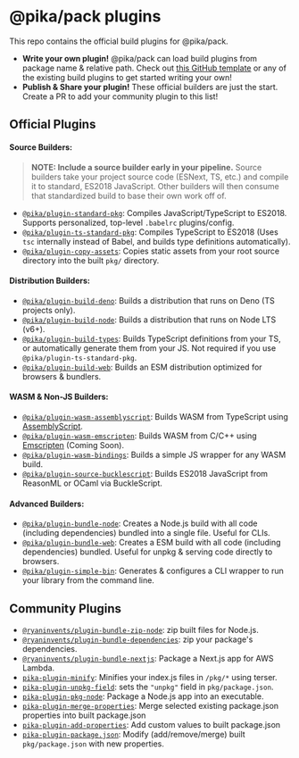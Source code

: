 # @pika/pack plugins

This repo contains the official build plugins for @pika/pack.

- **Write your own plugin!** @pika/pack can load build plugins from package name & relative path. Check out [this GitHub template](https://github.com/kevinpollet/pika-pack-plugin-template) or any of the existing build plugins to get started writing your own!
- **Publish & Share your plugin!** These official builders are just the start. Create a PR to add your community plugin to this list!

## Official Plugins

#### Source Builders:

> **NOTE: Include a source builder early in your pipeline.** Source builders take your project source code (ESNext, TS, etc.) and compile it to standard, ES2018 JavaScript. Other builders will then consume that standardized build to base their own work off of.

 - [`@pika/plugin-standard-pkg`](https://github.com/pikapkg/builders/tree/master/packages/plugin-standard-pkg/): Compiles JavaScript/TypeScript to ES2018. Supports personalized, top-level `.babelrc` plugins/config.
 - [`@pika/plugin-ts-standard-pkg`](https://github.com/pikapkg/builders/tree/master/packages/plugin-ts-standard-pkg/): Compiles TypeScript to ES2018 (Uses `tsc` internally instead of Babel, and builds type definitions automatically).
 - [`@pika/plugin-copy-assets`](https://github.com/pikapkg/builders/tree/master/packages/plugin-copy-assets/): Copies static assets from your root source directory into the built `pkg/` directory.
 
#### Distribution Builders:

 - [`@pika/plugin-build-deno`](https://github.com/pikapkg/builders/tree/master/packages/plugin-build-deno/): Builds a distribution that runs on Deno (TS projects only).
 - [`@pika/plugin-build-node`](https://github.com/pikapkg/builders/tree/master/packages/plugin-build-node/): Builds a distribution that runs on Node LTS (v6+).
 - [`@pika/plugin-build-types`](https://github.com/pikapkg/builders/tree/master/packages/plugin-build-types/): Builds TypeScript definitions from your TS, or automatically generate them from your JS. Not required if you use `@pika/plugin-ts-standard-pkg`.
 - [`@pika/plugin-build-web`](https://github.com/pikapkg/builders/tree/master/packages/plugin-build-web/): Builds an ESM distribution optimized for browsers & bundlers.

#### WASM & Non-JS Builders:
 - [`@pika/plugin-wasm-assemblyscript`](https://github.com/pikapkg/builders/tree/master/packages/plugin-wasm-assemblyscript/): Builds WASM from TypeScript using [AssemblyScript](https://github.com/AssemblyScript/assemblyscript).
 - [`@pika/plugin-wasm-emscripten`](https://github.com/pikapkg/issues/1): Builds WASM from C/C++ using [Emscripten](https://github.com/emscripten-core/emscripten) (Coming Soon).
 - [`@pika/plugin-wasm-bindings`](https://github.com/pikapkg/builders/tree/master/packages/plugin-wasm-bindings/): Builds a simple JS wrapper for any WASM build.
  - [`@pika/plugin-source-bucklescript`](https://github.com/pikapkg/builders/tree/master/packages/plugin-source-bucklescript/): Builds ES2018 JavaScript from ReasonML or OCaml via BuckleScript.

#### Advanced Builders:
 - [`@pika/plugin-bundle-node`](https://github.com/pikapkg/builders/tree/master/packages/plugin-bundle-node/): Creates a Node.js build with all code (including dependencies) bundled into a single file. Useful for CLIs.
 - [`@pika/plugin-bundle-web`](https://github.com/pikapkg/builders/tree/master/packages/plugin-bundle-web/): Creates a ESM build with all code (including dependencies) bundled. Useful for unpkg & serving code directly to browsers.
 - [`@pika/plugin-simple-bin`](https://github.com/pikapkg/builders/tree/master/packages/plugin-simple-bin/):  Generates & configures a CLI wrapper to run your library from the command line.
 
 
## Community Plugins

- [`@ryaninvents/plugin-bundle-zip-node`](https://www.npmjs.com/package/@ryaninvents/plugin-bundle-zip-node): zip built files for Node.js.
- [`@ryaninvents/plugin-bundle-dependencies`](https://www.npmjs.com/package/@ryaninvents/plugin-bundle-dependencies): zip your package's dependencies.
- [`@ryaninvents/plugin-bundle-nextjs`](https://www.npmjs.com/package/@ryaninvents/plugin-bundle-nextjs): Package a Next.js app for AWS Lambda.
- [`pika-plugin-minify`](https://www.npmjs.com/package/pika-plugin-minify): Minifies your index.js files in `/pkg/*` using terser.
- [`pika-plugin-unpkg-field`](https://www.npmjs.com/package/pika-plugin-unpkg-field): sets the `"unpkg"` field in `pkg/package.json`.
- [`pika-plugin-pkg-node`](https://www.npmjs.com/package/pika-plugin-pkg-node): Package a Node.js app into an executable.
- [`pika-plugin-merge-properties`](https://github.com/jabuco/pika-plugin-merge-properties): Merge selected existing package.json properties into built package.json
- [`pika-plugin-add-properties`](https://github.com/jabuco/pika-plugin-add-properties): Add custom values to built package.json
- [`pika-plugin-package.json`](https://github.com/yumauri/pika-plugin-package.json): Modify (add/remove/merge) built `pkg/package.json` with new properties.
